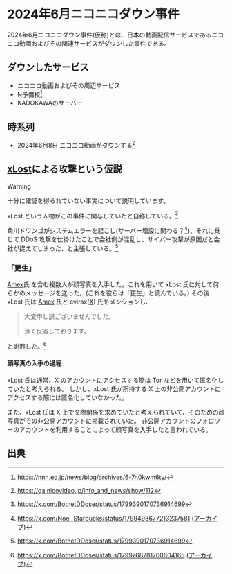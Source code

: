 # 2024年6月ニコニコダウン事件
2024年6月ニコニコダウン事件(仮称)とは、日本の動画配信サービスであるニコニコ動画およびその関連サービスがダウンした事件である。

## ダウンしたサービス
* ニコニコ動画およびその周辺サービス
* N予備校[^n_yobi]
* KADOKAWAのサーバー

## 時系列
* 2024年6月8日 ニコニコ動画がダウンする[^niconico_down_20240608_source]

## [xLost](../people/xLost.md)による攻撃という仮説

> [!WARNING]  
> 十分に確証を得られていない事実について説明しています。

xLost という人物がこの事件に関与していたと自称している。[^xlost_ddos_post]

角川ドワンゴがシステムエラーを起こし(サーバー増設に関わる？[^server_expand_source])、それに乗じて DDoS 攻撃を仕掛けたことで会社側が混乱し、サイバー攻撃が原因だと会社が捉えてしまった、と主張している。[^xlost_ddos_post]

### 「更生」
[Amex](../people/amex.md)氏 を含む複数人が顔写真を入手した。これを用いて xLost 氏に対して何らかのメッセージを送った。(これを彼らは「更生」と読んでいる。)
その後 xLost 氏は [Amex](../people/amex.md) 氏と evirax([X](https://x.com/eptronec)) 氏をメンションし、
> 大変申し訳ございませんでした。
>
> 深く反省しております。

と謝罪した。[^xlost_sorry]

#### 顔写真の入手の過程
xLost 氏は通常、X のアカウントにアクセスする際は Tor などを用いて匿名化していたと考えられる。
しかし、xLost 氏が所持する X 上の非公開アカウントにアクセスする際には匿名化していなかった。

また、xLost 氏は X 上で交際関係を求めていたと考えられていて、そのための顔写真がその非公開アカウントに掲載されていた。
非公開アカウントのフォロワーのアカウントを利用することによって顔写真を入手したと言われている。

## 出典
[^niconico_down_20240608_source]: https://qa.nicovideo.jp/info_and_news/show/112
[^n_yobi]: https://nnn.ed.jp/news/blog/archives/6-7n0kwm6ty/

[^xlost_ddos_post]: https://x.com/BotnetDDoser/status/1799390170736914699
[^server_expand_source]: https://x.com/Noel_Starbucks/status/1799493677213237581 ([アーカイブ](https://archive.md/cZQI6))

[^xlost_sorry]: https://x.com/BotnetDDoser/status/1799768781700604165 ([アーカイブ](https://archive.md/soHoC))
